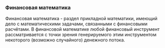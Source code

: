 ### Финансовая математика
Финансовая математика - раздел прикладной математики, имеющий дело с математическими задачами, связанными с финансовыми расчётами. В финансовой математике любой финансовый инструмент рассматривается с точки зрения генерируемого этим инструментом некоторого (возможно случайного) денежного потока.
